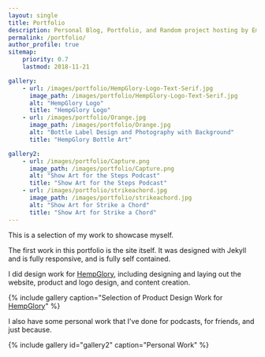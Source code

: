 ```yaml
---
layout: single
title: Portfolio
description: Personal Blog, Portfolio, and Random project hosting by Emmanuel Medina
permalink: /portfolio/
author_profile: true
sitemap:
    priority: 0.7
    lastmod: 2018-11-21

gallery:
    - url: /images/portfolio/HempGlory-Logo-Text-Serif.jpg
      image_path: /images/portfolio/HempGlory-Logo-Text-Serif.jpg
      alt: "HempGlory Logo"
      title: "HempGlory Logo"
    - url: /images/portfolio/Orange.jpg
      image_path: /images/portfolio/Orange.jpg
      alt: "Bottle Label Design and Photography with Background"
      title: "HempGlory Bottle Art"

gallery2:
    - url: /images/portfolio/Capture.png
      image_path: /images/portfolio/Capture.png
      alt: "Show Art for the Steps Podcast"
      title: "Show Art for the Steps Podcast"
    - url: /images/portfolio/strikeachord.jpg
      image_path: /images/portfolio/strikeachord.jpg
      alt: "Show Art for Strike a Chord"
      title: "Show Art for Strike a Chord"
---
```


This is a selection of my work to showcase myself.

The first work in this portfolio is the site itself. It was designed with Jekyll and is fully responsive, and is fully self contained.

I did design work for [HempGlory](http://hempglory.com), including designing and laying out the website, product and logo design, and content creation.

{% include gallery caption="Selection of Product Design Work for [HempGlory](http://hempglory.com)" %}

I also have some personal work that I've done for podcasts, for friends, and just because.


{% include gallery id="gallery2" caption="Personal Work" %}
